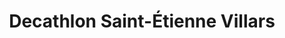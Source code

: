 ---
title: "Decathlon Saint-Étienne Villars"
url: /villars/decathlon-saint-etienne-villars/
shop: sports
---